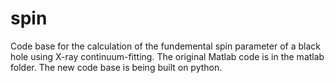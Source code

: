 # spin
Code base for the calculation of the fundemental spin parameter of a black hole using X-ray continuum-fitting. The original Matlab code is in the matlab folder. The new code base is being built on python.

